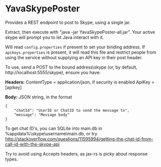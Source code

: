 # YavaSkypePoster
Provides a REST endpoint to post to Skype, using a single jar.

Extract, then execute with "java -jar YavaSkypePoster-all.jar". Your active skype will prompt you to let Java interact with it.

Will read `config.properties` if present to set your binding address. If `apikeys.properties` is present, it will read this file and restrict people from using the service without supplying an API key in their post header.

To use, send a POST to the bound address\skype (or, by default, http://localhost:5555/skype), ensure you have:

**Headers:** ContentType = application/json, if security is enabled ApiKey = [apikey]

**Body:** JSON string, in the format

```
{
    "chatId": "UserID or ChatID to send the message to",
    "message": "Message body"
}
```

To get chat ID's, you can SQLite into main.db in %appdata%\skype\username\main.db, or try 
http://stackoverflow.com/questions/11595994/getting-the-chat-id-from-call-id-with-the-skype-api

Try to avoid using Accepts headers, as jax-rs is picky about response types.
